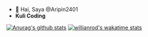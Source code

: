 - 👋 Hai, Saya @Aripin2401
- <b>Kuli Coding</b>
 
 [![Anurag's github stats](https://github-readme-stats.vercel.app/api?username=aripin2401&theme=tokyonight)](https://github.com/aripin2401/github-readme-stats) [![willianrod's wakatime stats](https://github-readme-stats.vercel.app/api/wakatime?username=aripin2401)](https://github.com/aripin2401/github-readme-stats)
